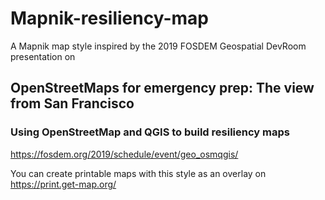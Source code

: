 # Mapnik-resiliency-map

A Mapnik map style inspired by the 2019 FOSDEM Geospatial DevRoom presentation on

## OpenStreetMaps for emergency prep: The view from San Francisco
### Using OpenStreetMap and QGIS to build resiliency maps

https://fosdem.org/2019/schedule/event/geo_osmqgis/

You can create printable maps with this style as an overlay on https://print.get-map.org/
